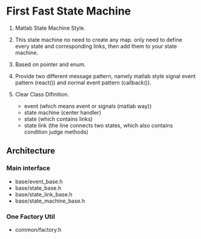 # First Fast State Machine

1. Matlab State Machine Style.

2. This state machine no need to create any map. only need to define every state and corresponding links, then add them to your state machine.

3. Based on pointer and enum.

4. Provide two different message pattern, namely matlab style signal event pattern (react()) and normal event pattern (callback()).

5. Clear Class Difinition.
    - event (which means event or signals (matlab way))
    - state machine (center handler)
    - state (which contains links)
    - state link (the line connects two states, which also contains condition judge methods)


## Architecture
### Main interface
- base/event_base.h
- base/state_base.h
- base/state_link_base.h
- base/state_machine_base.h

### One Factory Util
- common/factory.h
